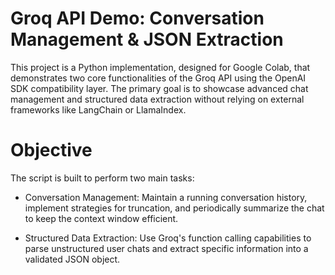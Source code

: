# Groq API Demo: Conversation Management & JSON Extraction

This project is a Python implementation, designed for Google Colab, that demonstrates two core functionalities of the Groq API using the OpenAI SDK compatibility layer. The primary goal is to showcase advanced chat management and structured data extraction without relying on external frameworks like LangChain or LlamaIndex.

# Objective

The script is built to perform two main tasks:

- Conversation Management: Maintain a running conversation history, implement strategies for truncation, and periodically summarize the chat to keep the context window efficient.

- Structured Data Extraction: Use Groq's function calling capabilities to parse unstructured user chats and extract specific information into a validated JSON object.

